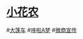 # [小花农](http://1.fuckbaidu.sinaapp.com/xhn/index.html)
#[大篷车](http://1.fuckbaidu.sinaapp.com/cheh5/index.html)
#[哆啦A梦](http://1.fuckbaidu.sinaapp.com/doraemon/index.php)
#[微商宣传](http://1.fuckbaidu.sinaapp.com/weishang/index.html)

